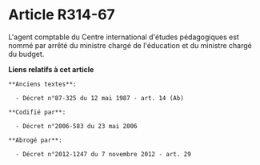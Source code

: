 # Article R314-67

L'agent comptable du Centre international d'études pédagogiques est nommé par arrêté du ministre chargé de l'éducation et du
ministre chargé du budget.

**Liens relatifs à cet article**

	**Anciens textes**:

	  - Décret n°87-325 du 12 mai 1987 - art. 14 (Ab)

	**Codifié par**:

	  - Décret n°2006-583 du 23 mai 2006

	**Abrogé par**:

	  - Décret n°2012-1247 du 7 novembre 2012 - art. 29
